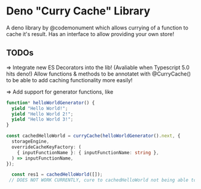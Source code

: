 # Deno "Curry Cache" Library

A deno library by @codemonument which allows currying of a function to cache it's result. 
Has an interface to allow providing your own store!

## TODOs 

=> Integrate new ES Decorators into the lib! (Avaliable when Typescript 5.0 hits deno!)
Allow functions & methods to be annotatet with @CurryCache() to be able to add caching functionality more easily!

=> Add support for generator functions, like 
```ts
function* helloWorldGenerator() {
  yield "Hello World!";
  yield "Hello World 2!";
  yield "Hello World 3!";
}

const cachedHelloWorld = curryCache(helloWorldGenerator().next, {
  storageEngine,
  overrideCacheKeyFactory: (
    { inputFunctionName }: { inputFunctionName: string },
  ) => inputFunctionName,
});

  const res1 = cachedHelloWorld([]);
 // DOES NOT WORK CURRENTLY, cure to cachedHelloWorld not being able to call .next() on the generator internally!
```